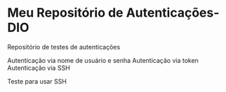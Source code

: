 # Meu Repositório de Autenticações-DIO
Repositório de testes de autenticações

Autenticação via nome de usuário e senha
Autenticação via token
Autenticação via SSH

Teste para usar SSH
